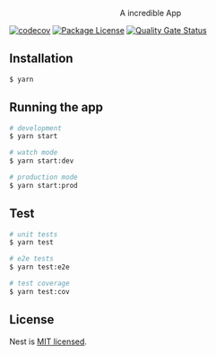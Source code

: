 <p align="center">A incredible App</p>
<p align="center">

[![codecov](https://codecov.io/gh/Forth-tech/plantae-backend/graph/badge.svg?token=OYBGPLYEE5)](https://codecov.io/gh/Forth-tech/plantae-backend)
<a href="https://app.codecov.io" target="_blank"><img src="https://codecov.io/gh/Forth-tech/plantae-backend/graphs/sunburst.svg?token=OYBGPLYEE5" alt="Package License" /></a>
[![Quality Gate Status](https://sonarcloud.io/api/project_badges/measure?project=Forth-tech_plantae-backend&metric=alert_status)](https://sonarcloud.io/summary/new_code?id=Forth-tech_plantae-backend)
</p>
  <!--[![Backers on Open Collective](https://opencollective.com/nest/backers/badge.svg)](https://opencollective.com/nest#backer)
  [![Sponsors on Open Collective](https://opencollective.com/nest/sponsors/badge.svg)](https://opencollective.com/nest#sponsor)-->

## Installation

```bash
$ yarn
```

## Running the app

```bash
# development
$ yarn start

# watch mode
$ yarn start:dev

# production mode
$ yarn start:prod
```

## Test

```bash
# unit tests
$ yarn test

# e2e tests
$ yarn test:e2e

# test coverage
$ yarn test:cov
```

## License

Nest is [MIT licensed](LICENSE).
